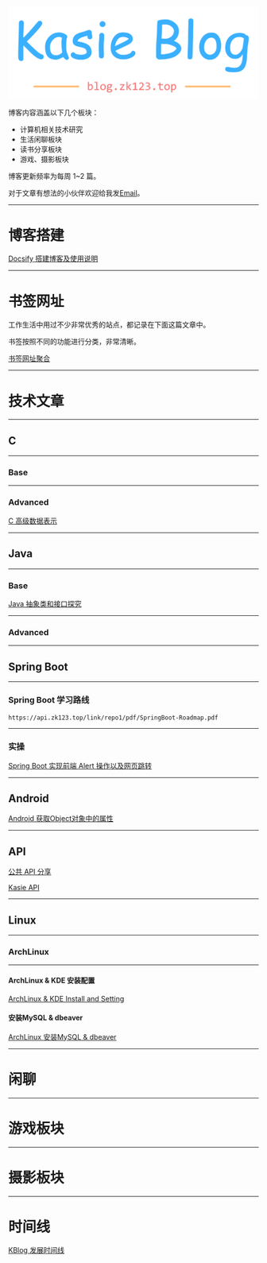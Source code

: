 <p align="center">
    <a href="https://blog.zk123.top/" target="_blank">
        <img src="./static/img/kblog.png" width=""/>
    </a>
</p>

博客内容涵盖以下几个板块：
- 计算机相关技术研究
- 生活闲聊板块
- 读书分享板块
- 游戏、摄影板块

博客更新频率为每周 1~2 篇。

对于文章有想法的小伙伴欢迎给我发[Email](mailto:kasie_bot@163.com)。

---
# **博客搭建**
[Docsify 搭建博客及使用说明](/2022/07/docsify.md)

---
# **书签网址**
工作生活中用过不少非常优秀的站点，都记录在下面这篇文章中。

书签按照不同的功能进行分类，非常清晰。

[书签网址聚合](/2022/07/bookmark.md)

---
# **技术文章**
---
## **C**
---
### **Base**

---
### **Advanced**
[C 高级数据表示](2022/07/c-advanced-data.md)


---
## **Java**

---
### **Base**
[Java 抽象类和接口探究](2022/07/java-base-abstract-class-and-interface.md)

---
### **Advanced**
---
## **Spring Boot**

---
### **Spring Boot 学习路线**
```pdf
https://api.zk123.top/link/repo1/pdf/SpringBoot-Roadmap.pdf
```

---
### **实操**
[Spring Boot 实现前端 Alert 操作以及网页跳转](/2022/07/spring-boot-alert-in-browser.md)

---
## **Android**
[Android 获取Object对象中的属性](/2022/07/android-get-object-value.md)


---
## **API**
[公共 API 分享](2022/07/public-api.md)

[Kasie API](/2022/07/kasie-api.md)

---
## **Linux**

---
### **ArchLinux**

---
#### **ArchLinux & KDE 安装配置**
[ArchLinux & KDE Install and Setting](/2022/07/archlinux-kde-install-and-setting.md)

#### **安装MySQL & dbeaver**
[ArchLinux 安装MySQL & dbeaver](/2022/07/archlinux-mysql-dbeaver.md)


---
# **闲聊**

---
# **游戏板块**


---
# **摄影板块**


---
# **时间线**
[KBlog 发展时间线](/timeline.md)
